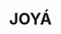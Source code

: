 ---
title: JOYÁ
place: Riviera Maya
description: Un espectáculo emocionante y fantasioso, donde la alegría, el valor y la amistad lo conquistan todo. 
poster: poster/poster_joya.avif
---